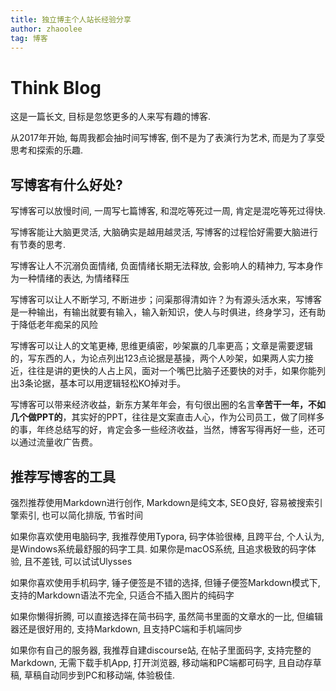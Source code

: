 ```yaml
---
title: 独立博主个人站长经验分享
author: zhaoolee
tag: 博客
---
```



# Think Blog



这是一篇长文, 目标是忽悠更多的人来写有趣的博客.

从2017年开始, 每周我都会抽时间写博客, 倒不是为了表演行为艺术, 而是为了享受思考和探索的乐趣.

## 写博客有什么好处?

写博客可以放慢时间, 一周写七篇博客, 和混吃等死过一周, 肯定是混吃等死过得快.

写博客能让大脑更灵活, 大脑确实是越用越灵活, 写博客的过程恰好需要大脑进行有节奏的思考.

写博客让人不沉溺负面情绪, 负面情绪长期无法释放, 会影响人的精神力, 写本身作为一种情绪的表达, 为情绪释压

写博客可以让人不断学习, 不断进步；问渠那得清如许？为有源头活水来，写博客是一种输出，有输出就要有输入，输入新知识，使人与时俱进，终身学习，还有助于降低老年痴呆的风险

写博客可以让人的文笔更棒, 思维更缜密，吵架赢的几率更高；文章是需要逻辑的，写东西的人，为论点列出123点论据是基操，两个人吵架，如果两人实力接近，往往是讲的更快的人占上风，面对一个嘴巴比脑子还要快的对手，如果你能列出3条论据，基本可以用逻辑轻松KO掉对手。

写博客可以带来经济收益，新东方某年年会，有句很出圈的名言**辛苦干一年，不如几个做PPT的**，其实好的PPT，往往是文案直击人心，作为公司员工，做了同样多的事，年终总结写的好，肯定会多一些经济收益，当然，博客写得再好一些，还可以通过流量收广告费。 

## 推荐写博客的工具


强烈推荐使用Markdown进行创作, Markdown是纯文本, SEO良好, 容易被搜索引擎索引, 也可以简化排版, 节省时间

如果你喜欢使用电脑码字, 我推荐使用Typora, 码字体验很棒, 且跨平台, 个人认为, 是Windows系统最舒服的码字工具. 如果你是macOS系统, 且追求极致的码字体验, 且不差钱, 可以试试Ulysses


如果你喜欢使用手机码字, 锤子便签是不错的选择, 但锤子便签Markdown模式下, 支持的Markdown语法不完全, 只适合不插入图片的纯码字


如果你懒得折腾, 可以直接选择在简书码字, 虽然简书里面的文章水的一比, 但编辑器还是很好用的, 支持Markdown, 且支持PC端和手机端同步

如果你有自己的服务器, 我推荐自建discourse站, 在帖子里面码字, 支持完整的Markdown, 无需下载手机App, 打开浏览器, 移动端和PC端都可码字, 且自动存草稿, 草稿自动同步到PC和移动端, 体验极佳.
